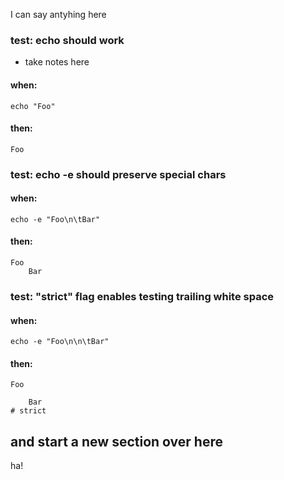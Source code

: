 I can say antyhing here

### test: echo should work
- take notes here
#### when:
	echo "Foo"


#### then:
	Foo
	

### test: echo -e should preserve special chars
#### when:
	echo -e "Foo\n\tBar"


#### then:
	Foo
		Bar
	

### test: "strict" flag enables testing trailing white space
#### when:
	echo -e "Foo\n\n\tBar"


#### then:
	Foo
	
		Bar
	# strict

## and start a new section over here
ha!
